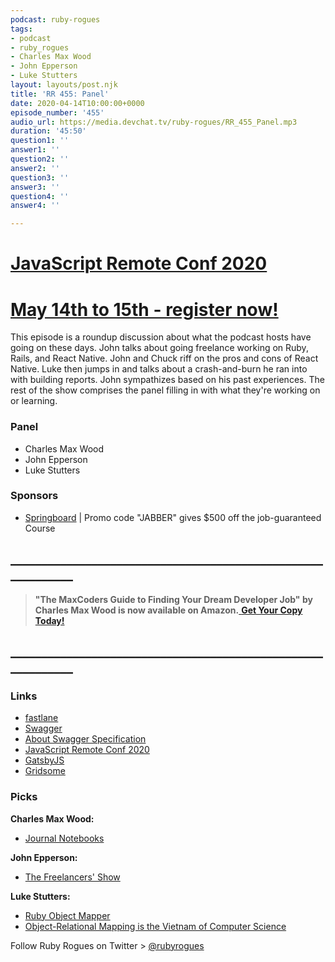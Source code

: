 ```yaml
---
podcast: ruby-rogues
tags:
- podcast
- ruby_rogues
- Charles Max Wood
- John Epperson
- Luke Stutters
layout: layouts/post.njk
title: 'RR 455: Panel'
date: 2020-04-14T10:00:00+0000
episode_number: '455'
audio_url: https://media.devchat.tv/ruby-rogues/RR_455_Panel.mp3
duration: '45:50'
question1: ''
answer1: ''
question2: ''
answer2: ''
question3: ''
answer3: ''
question4: ''
answer4: ''

---
```

# [JavaScript Remote Conf 2020](https://devchat.tv/conferences/javascript-remote-2020/ "JavaScript Remote Conf 2020")

# [May 14th to 15th - register now!](https://devchat.tv/conferences/javascript-remote-2020/ "JavaScript Remote Conf 2020")

This episode is a roundup discussion about what the podcast hosts have going on these days. John talks about going freelance working on Ruby, Rails, and React Native. John and Chuck riff on the pros and cons of React Native. Luke then jumps in and talks about a crash-and-burn he ran into with building reports. John sympathizes based on his past experiences. The rest of the show comprises the panel filling in with what they're working on or learning.

### **Panel**

* Charles Max Wood
* John Epperson
* Luke Stutters

### **Sponsors**

* [Springboard](https://www.springboard.com/workshops/software-engineering-career-track/?utm_source=devchat&utm_medium=podcast&utm_campaign=rubyrogues)  | Promo code "JABBER" gives $500 off the job-guaranteed Course

## **____________________________________________________________**

> **"The MaxCoders Guide to Finding Your Dream Developer Job" by Charles Max Wood is now available on Amazon.**[ **Get Your Copy Today!**](https://www.amazon.com/gp/product/B081MBL5C9/ref=as_li_ss_tl?ie=UTF8&linkCode=sl1&tag=devchattv-20&linkId=9d61363241636e2546ef46abba198746&language=en_US)

## **____________________________________________________________**

### **Links**

* [fastlane](https://fastlane.tools/)
* [Swagger](https://swagger.io/)
* [About Swagger Specification](https://swagger.io/docs/specification/about/)
* [JavaScript Remote Conf 2020](https://devchat.tv/conferences/javascript-remote-2020/)
* [GatsbyJS](https://www.gatsbyjs.org/)
* [Gridsome](https://gridsome.org/)

### **Picks**

**Charles Max Wood:**

* [Journal Notebooks](https://www.amazon.com/slp/journal-notebooks/qb4rfgvfctf6952)

**John Epperson:**

* [The Freelancers' Show](https://devchat.tv/freelancers/)

**Luke Stutters:**

* [Ruby Object Mapper](https://rom-rb.org/)
* [Object-Relational Mapping is the Vietnam of Computer Science](https://blog.codinghorror.com/object-relational-mapping-is-the-vietnam-of-computer-science/)

Follow Ruby Rogues on Twitter > [@rubyrogues](https://twitter.com/rubyrogues)